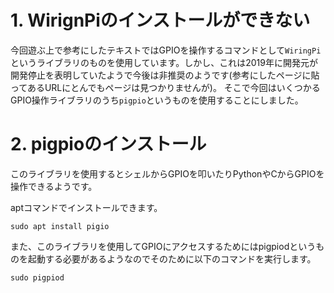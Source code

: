 # 1. WirignPiのインストールができない
今回遊ぶ上で参考にしたテキストではGPIOを操作するコマンドとして`WiringPi`というライブラリのものを使用しています。しかし、これは2019年に開発元が開発停止を表明していたようで今後は非推奨のようです(参考にしたページに貼ってあるURLにとんでもページは見つかりませんが)。
そこで今回はいくつかるGPIO操作ライブラリのうち`pigpio`というものを使用することにしました。

# 2. pigpioのインストール
このライブラリを使用するとシェルからGPIOを叩いたりPythonやCからGPIOを操作できるようです。

aptコマンドでインストールできます。
```shell
sudo apt install pigio
```
また、このライブラリを使用してGPIOにアクセスするためにはpigpiodというものを起動する必要があるようなのでそのために以下のコマンドを実行します。
```shell
sudo pigpiod
```
